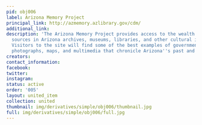 ```yaml
---
pid: obj006
label: Arizona Memory Project
principal_link: http://azmemory.azlibrary.gov/cdm/
additional_link: 
description: 'The Arizona Memory Project provides access to the wealth of primary
  sources in Arizona archives, museums, libraries, and other cultural institutions.
  Visitors to the site will find some of the best examples of government documents,
  photographs, maps, and multimedia that chronicle Arizona''s past and present.  '
creators: 
contact_information: 
facebook: 
twitter: 
instagram: 
status: active
order: '005'
layout: united_item
collection: united
thumbnail: img/derivatives/simple/obj006/thumbnail.jpg
full: img/derivatives/simple/obj006/full.jpg
---
```

